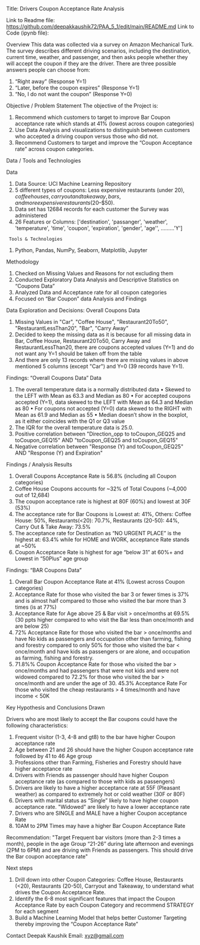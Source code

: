 Title: Drivers Coupon Acceptance Rate Analysis

Link to Readme file: https://github.com/deepakkaushik72/PAA_5_1/edit/main/README.md
Link to Code (ipynb file): 

Overview
This data was collected via a survey on Amazon Mechanical Turk. The survey describes different driving scenarios, including the destination, current time, weather, and passenger, and then asks people whether they will accept the coupon if they are the driver. There are three possible answers people can choose from:
1.	“Right away” (Response Y=1)
2.	“Later, before the coupon expires” (Response Y=1)
3.	“No, I do not want the coupon” (Response Y=0)

Objective / Problem Statement
The objective of the Project is: 
1.	Recommend which customers to target to improve Bar Coupon acceptance rate which stands at 41% (lowest across coupon categories)
2.	Use Data Analysis and visualizations to distinguish between customers who accepted a driving coupon versus those who did not.
3.	Recommend Customers to target and improve the “Coupon Acceptance rate” across coupon categories.

Data / Tools and Technologies
       
   Data
   1.	Data Source: UCI Machine Learning Repository
   2.	5 different types of coupons: Less expensive restaurants (under $20), coffee houses, carryout and takeaway, bars, and more expensive restaurants ($20–$50).
   3.	Data set has 12684 records for each customer the Survey was administered 
   4.	26 Features or Columns: ['destination', 'passanger', 'weather', 'temperature', 'time', 'coupon', 'expiration', 'gender', 'age'', ………'Y']
   
	 Tools & Technologies
   1.	Python, Pandas, NumPy, Seaborn, Matplotlib, Jupyter

Methodology
  1.	Checked on Missing Values and Reasons for not excluding them
  2.	Conducted Exploratory Data Analysis and Descriptive Statistics on “Coupons Data”
  3.	Analyzed Data and Acceptance rate for all coupon categories
  4.	Focused on “Bar Coupon” data Analysis and Findings

Data Exploration and Decisions: Overall Coupons Data
1.	Missing Values in "Car", "Coffee House", "Restaurant20To50", "RestaurantLessThan20", "Bar", "Carry Away”
2.	Decided to keep the missing data as it is because for all missing data in Bar, Coffee House, Restaurant20To50, Carry Away and RestaurantLessThan20, there are coupons accepted values (Y=1) and do not want any Y=1 should be taken off from the table
3.	And there are only 13 records where there are missing values in above mentioned 5 columns (except "Car") and Y=0 (39 records have Y=1). 

Findings: “Overall Coupons Data”
Data
1.	The overall temperature data is a normally distributed data 
   •	Skewed to the LEFT with Mean as 63.3 and Median as 80
   •	For accepted coupons accepted (Y=1), data skewed to the LEFT with Mean as 64.3 and Median as 80
   •	For coupons not accepted (Y=0) data skewed to the RIGHT with Mean as 61.9 and Median as 55
   •	Median doesn’t show in the boxplot, as it either coincides with the Q1 or Q3 value
2.	The IQR for the overall temperature data is 25.0.
3.	Positive correlation between "Direction_opp to toCoupon_GEQ25 and toCoupon_GEQ15" AND "toCoupon_GEQ25 and toCoupon_GEQ15" 
4.	Negative correlation between "Response (Y) and toCoupon_GEQ25" AND "Response (Y) and Expiration"

Findings / Analysis Results
1.	Overall Coupons Acceptance Rate is 56.8% (including all Coupon categories) 
2.	Coffee House Coupons accounts for ~32% of Total Coupons (~4,000 out of 12,684)
3.	The coupon acceptance rate is highest at 80F (60%) and lowest at 30F (53%)
4.	The acceptance rate for Bar Coupons is Lowest at: 41%, Others: Coffee House: 50%, Restaurants(<20): 70.7%, Restaurants (20-50): 44%, Carry Out & Take Away: 73.5%
5.	The acceptance rate for Destination as “NO URGENT PLACE” is the highest at: 63.4% while for HOME and WORK, acceptance Rate stands at ~50%
6.	Coupon Acceptance Rate is highest for age “below 31” at 60%+ and Lowest in “50Plus” age group

Findings: “BAR Coupons Data”
1.	Overall Bar Coupon Acceptance Rate at 41% (Lowest across Coupon categories)
2.	Acceptance Rate for those who visited the bar 3 or fewer times is 37% and is almost half compared to those who visited the bar more than 3 times (is at 77%)
3.	Acceptance Rate for Age above 25 & Bar visit > once/months at 69.5% (30 ppts higher compared to who visit the Bar less than once/month and are below 25)
4.	72% Acceptance Rate for those who visited the bar > once/months and have No kids as passengers and occupation other than farming, fishing and forestry compared to only 50% for those who visited the bar < once/month and have kids as passengers or are alone, and occupation as farming, fishing and forestry.
5.	71.8%% Coupon Acceptance Rate for those who visited the bar > once/months and had passengers that were not kids and were not widowed compared to 72.2% for those who visited the bar > once/month and are under the age of 30. 45.3% Acceptance Rate For those who visited the cheap restaurants > 4 times/month and have income < 50K

Key Hypothesis and Conclusions Drawn

Drivers who are most likely to accept the Bar coupons could have the following characteristics:
1.	Frequent visitor (1-3, 4-8 and gt8) to the bar have higher Coupon acceptance rate
2.	Age between 21 and 26 should have the higher Coupon acceptance rate followed by 41 to 46 Age group 
3.	Professions other than Farming, Fisheries and Forestry should have higher acceptance rate
4.	Drivers with Friends as passenger should have higher Coupon acceptance rate (as compared to those with kids as passengers)
5.	Drivers are likely to have a higher acceptance rate at 55F (Pleasant weather) as compared to extremely hot or cold weather (30F or 80F)
6.	Drivers with marital status as “Single” likely to have higher coupon acceptance rate. "Widowed" are likely to have a lower acceptance rate
7.	Drivers who are SINGLE and MALE have a higher Coupon acceptance Rate
8.	10AM to 2PM Times may have a higher Bar Coupon Acceptance Rate

Recommendation:
"Target Frequent bar visitors (more than 2-3 times a month), people in the age Group “21-26” during late afternoon and evenings (2PM to 6PM) and are driving with Friends as passengers. This should drive the Bar coupon acceptance rate"

Next steps
1.	Drill down into other Coupon Categories: Coffee House, Restaurants (<20), Restaurants (20-50), Carryout and Takeaway, to understand what drives the Coupon Acceptance Rate.
2.	Identify the 6-8 most significant features that impact the Coupon Acceptance Rate by each Coupon Category and recommend STRATEGY for each segment
3.	Build a Machine Learning Model that helps better Customer Targeting thereby improving the “Coupon Acceptance Rate”

Contact
Deepak Kaushik
Email: xyz@gmail.com
